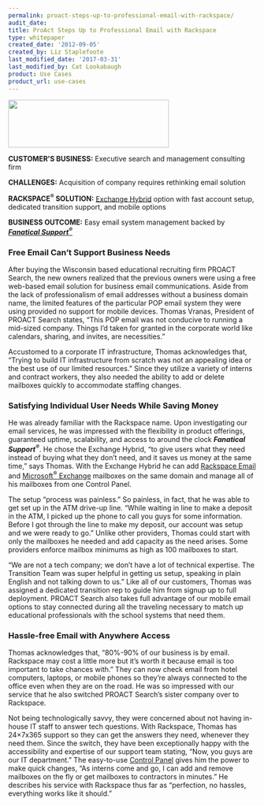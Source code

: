 ```yaml
---
permalink: proact-steps-up-to-professional-email-with-rackspace/
audit_date:
title: ProAct Steps Up to Professional Email with Rackspace
type: whitepaper
created_date: '2012-09-05'
created_by: Liz Staplefoote
last_modified_date: '2017-03-31'
last_modified_by: Cat Lookabaugh
product: Use Cases
product_url: use-cases
---
```


<a href="http://www.proactsearch.com/">
   <img src="{% asset_path use-cases/proact-steps-up-to-professional-email-with-rackspace/proact.png %}" width="326" height="97" />
</a>

**CUSTOMER'S BUSINESS:** Executive search and management consulting firm

**CHALLENGES:** Acquisition of company requires rethinking email solution

**RACKSPACE<sup>&reg;</sup> SOLUTION:** [Exchange
Hybrid](http://www.rackspace.com/hosting_solutions/hybrid_hosting/)
option with fast account setup, dedicated transition support, and mobile
options

**BUSINESS OUTCOME:** Easy email system management backed by [***Fanatical
Support<sup>&reg;</sup>***](http://www.rackspace.com/whyrackspace/support/)

### Free Email Can’t Support Business Needs

After buying the Wisconsin based educational recruiting firm PROACT
Search, the new owners realized that the previous owners were using a
free web-based email solution for business email communications. Aside
from the lack of professionalism of email addresses without a business
domain name, the limited features of the particular POP email system
they were using provided no support for mobile devices. Thomas Vranas,
President of PROACT Search states, “This POP email was not conducive to
running a mid-sized company. Things I’d taken for granted in the
corporate world like calendars, sharing, and invites, are necessities.”

Accustomed to a corporate IT infrastructure, Thomas acknowledges that,
“Trying to build IT infrastructure from scratch was not an appealing
idea or the best use of our limited resources.” Since they utilize a
variety of interns and contract workers, they also needed the ability to
add or delete mailboxes quickly to accommodate staffing changes.

### Satisfying Individual User Needs While Saving Money

He was already familiar with the Rackspace name. Upon investigating our
email services, he was impressed with the flexibility in product
offerings, guaranteed uptime, scalability, and access to around the
clock ***Fanatical Support<sup>&reg;</sup>***. He chose the Exchange Hybrid,
“to give users what they need instead of buying what they don’t need, and it
saves us money at the same time,” says Thomas. With the Exchange Hybrid he can
add [Rackspace
Email](http://www.rackspace.com/apps/email_hosting/rackspace_email/) and
[Microsoft<sup>&reg;</sup>
Exchange](http://www.rackspace.com/apps/email_hosting/exchange_hosting/)
mailboxes on the same domain and manage all of his mailboxes from one
Control Panel.

The setup “process was painless.” So painless, in fact, that he was able
to get set up in the ATM drive-up line. “While waiting in line to make a
deposit in the ATM, I picked up the phone to call you guys for some
information. Before I got through the line to make my deposit, our
account was setup and we were ready to go.” Unlike other providers,
Thomas could start with only the mailboxes he needed and add capacity as
the need arises. Some providers enforce mailbox minimums as high as 100
mailboxes to start.

“We are not a tech company; we don’t have a lot of technical expertise.
The Transition Team was super helpful in getting us setup, speaking in
plain English and not talking down to us.” Like all of our customers,
Thomas was assigned a dedicated transition rep to guide him from signup
up to full deployment. PROACT Search also takes full advantage of our
mobile email options to stay connected during all the traveling
necessary to match up educational professionals with the school systems
that need them.

### Hassle-free Email with Anywhere Access

Thomas acknowledges that, “80%-90% of our business is by email.
Rackspace may cost a little more but it’s worth it because email is too
important to take chances with.” They can now check email from hotel
computers, laptops, or mobile phones so they’re always connected to the
office even when they are on the road. He was so impressed with our
service that he also switched PROACT Search’s sister company over to
Rackspace.

Not being technologically savvy, they were concerned about not having
in-house IT staff to answer tech questions. With Rackspace, Thomas has
24×7x365 support so they can get the answers they need, whenever they
need them. Since the switch, they have been exceptionally happy with the
accessibility and expertise of our support team stating, “Now, you guys
are our IT department.” The easy-to-use [Control
Panel](http://www.rackspace.com/apps/control_panel/) gives him the power
to make quick changes, “As interns come and go, I can add and remove
mailboxes on the fly or get mailboxes to contractors in minutes.” He
describes his service with Rackspace thus far as “perfection, no
hassles, everything works like it should.”
